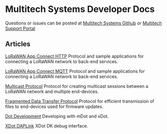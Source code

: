 # Multitech Systems Developer Docs

Questions or issues can be posted at [Multitech Systems Github](https://github.com/MultiTechSystems/multitechsystems.github.io) or [Multitech Support Portal](https://support.multitech.com)

## Articles

[LoRaWAN App Connect HTTP](lorawan-app-connect) Protocol and sample applications for connecting a LoRaWAN network to back-end services.

[LoRaWAN App Connect MQTT](lorawan-app-connect-mqtt) Protocol and sample applications for connecting a LoRaWAN network to back-end services.

[Multicast Protocol](multicast) Protocol for creating multicast sessions between a LoRaWAN network and multiple end-devices.

[Fragmented Data Transfer Protocol](fragmentation) Protocol for efficient transmission of files to end-devices used for firmware updates.

[Dot Development](dot-development) Developing with mDot and xDot.

[XDot DAPLink](xdot-daplink) XDot DK debug interface.